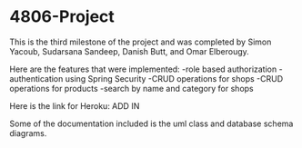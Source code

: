 # 4806-Project
This is the third milestone of the project and was completed by Simon Yacoub, Sudarsana Sandeep, Danish Butt, and Omar Elberougy. 

Here are the features that were implemented:
-role based authorization 
-authentication using Spring Security
-CRUD operations for shops
-CRUD operations for products
-search by name and category for shops

Here is the link for Heroku: ADD IN

Some of the documentation included is the uml class and database schema diagrams. 
